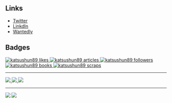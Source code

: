 ## Links
- [Twitter](https://twitter.com/katsushun89)
- [LinkdIn](https://www.linkedin.com/in/shunsuke-katsumata-985aa3183/)
- [Wantedly](https://www.wantedly.com/id/shunsuke_katsumata_b)

## Badges
  <!-- Like のバッジ -->
  <a href="https://zenn.dev/katsushun89">
    <img src="https://zenn.badge.nikaera.com/s/katsushun89/likes?style=plastic" alt="katsushun89 likes" />
  </a>

  <!-- Articles のバッジ -->
  <a href="https://zenn.dev/katsushun89/articles">
    <img src="https://zenn.badge.nikaera.com/s/katsushun89/articles?style=plastic" alt="katsushun89 articles" />
  </a>

  <!-- Followers のバッジ -->
  <a href="https://zenn.dev/katsushun89/followers">
    <img src="https://zenn.badge.nikaera.com/s/katsushun89/followers?style=plastic" alt="katsushun89 followers" />
  </a>

  <!-- Books のバッジ -->
  <a href="https://zenn.dev/katsushun89/books">
    <img src="https://zenn.badge.nikaera.com/s/katsushun89/books?style=plastic" alt="katsushun89 books" />
  </a>

  <!-- Scraps のバッジ -->
  <a href="https://zenn.dev/katsushun89/scraps">
    <img src="https://zenn.badge.nikaera.com/s/katsushun89/scraps?style=plastic" alt="katsushun89 scraps" />
  </a>

---

  <a href="http://qiita.com/katsushun89">
    <img src="https://qiita-badge.apiapi.app/s/katsushun89/posts.svg" />
  </a>
  <a href="http://qiita.com/katsushun89">
    <img src="https://qiita-badge.apiapi.app/s/katsushun89/contributions.svg" />
  </a>
    <a href="http://qiita.com/katsushun89">
    <img src="https://qiita-badge.apiapi.app/s/katsushun89/followers.svg" />
  </a>

---

<a href="https://github.com/anuraghazra/github-readme-stats">
  <img align="left" src="https://github-readme-stats.vercel.app/api?username=Katsushun89&count_private=true&show_icons=true&theme=default" />
</a>
<a href="https://github.com/anuraghazra/github-readme-stats">
  <img align="left" src="https://github-readme-stats.vercel.app/api/top-langs/?username=Katsushun89&theme=default" />
</a>

